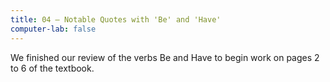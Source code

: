 ```yaml
---
title: 04 — Notable Quotes with 'Be' and 'Have'
computer-lab: false
---
```


We finished our review of the verbs Be and Have to begin work on pages 2 to 6 of the textbook.

